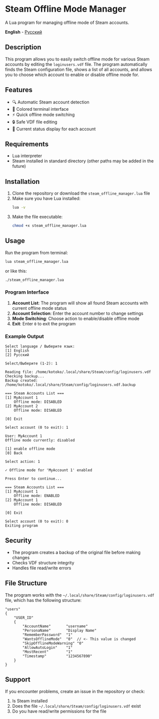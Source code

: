 # Steam Offline Mode Manager

A Lua program for managing offline mode of Steam accounts.

**English** - [Русский](README-RU.md)

## Description

This program allows you to easily switch offline mode for various Steam accounts by editing the `loginusers.vdf` file. The program automatically finds the Steam configuration file, shows a list of all accounts, and allows you to choose which account to enable or disable offline mode for.

## Features

- 🔍 Automatic Steam account detection
- 🎨 Colored terminal interface
- ⚡ Quick offline mode switching
- 🔒 Safe VDF file editing
- 📝 Current status display for each account

## Requirements

- Lua interpreter
- Steam installed in standard directory (other paths may be added in the future)

## Installation

1. Clone the repository or download the `steam_offline_manager.lua` file
2. Make sure you have Lua installed:
   ```bash
   lua -v
   ```
3. Make the file executable:
   ```bash
   chmod +x steam_offline_manager.lua
   ```

## Usage

Run the program from terminal:

```bash
lua steam_offline_manager.lua
```

or like this:

```bash
./steam_offline_manager.lua
```

### Program Interface

1. **Account List**: The program will show all found Steam accounts with current offline mode status
2. **Account Selection**: Enter the account number to change settings
3. **Mode Switching**: Choose action to enable/disable offline mode
4. **Exit**: Enter `0` to exit the program

### Example Output

```
Select language / Выберите язык:
[1] English
[2] Русский

Select/Выберите (1-2): 1

Reading file: /home/kotoko/.local/share/Steam/config/loginusers.vdf
Checking backup...
Backup created: /home/kotoko/.local/share/Steam/config/loginusers.vdf.backup

=== Steam Accounts List ===
[1] MyAccount 1
    Offline mode: DISABLED
[2] MyAccount 2
    Offline mode: DISABLED

[0] Exit

Select account (0 to exit): 1

User: MyAccount 1
Offline mode currently: disabled

[1] enable offline mode
[0] Back

Select action: 1

✓ Offline mode for 'MyAccount 1' enabled

Press Enter to continue...

=== Steam Accounts List ===
[1] MyAccount 1
    Offline mode: ENABLED
[2] MyAccount 1
    Offline mode: DISABLED

[0] Exit

Select account (0 to exit): 0
Exiting program
```

## Security

- The program creates a backup of the original file before making changes
- Checks VDF structure integrity
- Handles file read/write errors

## File Structure

The program works with the `~/.local/share/Steam/config/loginusers.vdf` file, which has the following structure:

```vdf
"users"
{
    "USER_ID"
    {
        "AccountName"       "username"
        "PersonaName"       "Display Name"
        "RememberPassword"  "1"
        "WantsOfflineMode"  "0"  // <- This value is changed
        "SkipOfflineModeWarning" "0"
        "AllowAutoLogin"    "1"
        "MostRecent"        "1"
        "Timestamp"         "1234567890"
    }
}
```

## Support

If you encounter problems, create an issue in the repository or check:

1. Is Steam installed
2. Does the file `~/.local/share/Steam/config/loginusers.vdf` exist
3. Do you have read/write permissions for the file 
